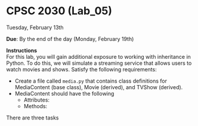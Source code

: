 # CPSC 2030 (Lab_05)

Tuesday, February 13th

**Due**: By the end of the day (Monday, February 19th)

**Instructions**  
For this lab, you will gain additional exposure to working with inheritance in Python. To do this, we will simulate a streaming service that allows users to watch movies and shows. Satisfy the following requirements:

- Create a file called `media.py` that contains class definitions for MediaContent (base class), Movie (derived), and TVShow (derived).
- MediaContent should have the following
  - Attributes:
  - Methods:  

There are three tasks 
